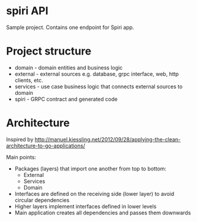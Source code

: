 # spiri API

Sample project. Contains one endpoint for Spiri app.

# Project structure
- domain - domain entities and business logic
- external - external sources e.g. database, grpc interface, web, http clients, etc.
- services - use case business logic that connects external sources to domain
- spiri - GRPC contract and generated code

# Architecture
Inspired by http://manuel.kiessling.net/2012/09/28/applying-the-clean-architecture-to-go-applications/

Main points:
- Packages (layers) that import one another from top to bottom:
  * External
  * Services
  * Domain
- Interfaces are defined on the receiving side (lower layer) to avoid circular dependencies
- Higher layers implement interfaces defined in lower levels
- Main application creates all dependencies and passes them downwards
